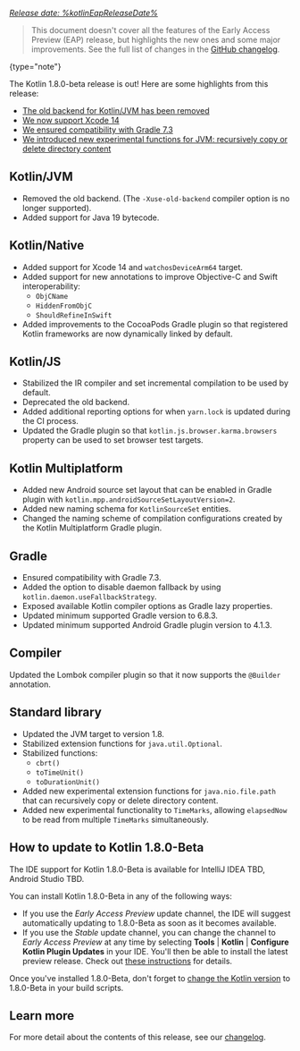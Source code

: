 [//]: # (title: What's new in Kotlin 1.8.0-Beta)

_[Release date: %kotlinEapReleaseDate%](eap.md#build-details)_

> This document doesn't cover all the features of the Early Access Preview (EAP) release, but highlights the new ones and some major improvements.
> See the full list of changes in the [GitHub changelog](https://github.com/JetBrains/kotlin/releases/tag/v1.8.0-Beta).
>
{type="note"}

The Kotlin 1.8.0-beta release is out! Here are some highlights from this release:

* [The old backend for Kotlin/JVM has been removed](#kotlin-jvm)
* [We now support Xcode 14](#kotlin-native)
* [We ensured compatibility with Gradle 7.3](#gradle)
* [We introduced new experimental functions for JVM: recursively copy or delete directory content](#standard-library)

## Kotlin/JVM
* Removed the old backend. (The `-Xuse-old-backend` compiler option is no longer supported).
* Added support for Java 19 bytecode.

## Kotlin/Native
* Added support for Xcode 14 and `watchosDeviceArm64` target.
* Added support for new annotations to improve Objective-C and Swift interoperability:
    * `ObjCName`
    * `HiddenFromObjC`
    * `ShouldRefineInSwift`
* Added improvements to the CocoaPods Gradle plugin so that registered Kotlin frameworks are now dynamically linked by default.

## Kotlin/JS
* Stabilized the IR compiler and set incremental compilation to be used by default.
* Deprecated the old backend.
* Added additional reporting options for when `yarn.lock` is updated during the CI process.
* Updated the Gradle plugin so that `kotlin.js.browser.karma.browsers` property can be used to set browser test targets.

## Kotlin Multiplatform
* Added new Android source set layout that can be enabled in Gradle plugin with `kotlin.mpp.androidSourceSetLayoutVersion=2`.
* Added new naming schema for `KotlinSourceSet` entities.
* Changed the naming scheme of compilation configurations created by the Kotlin Multiplatform Gradle plugin.

## Gradle
* Ensured compatibility with Gradle 7.3.
* Added the option to disable daemon fallback by using `kotlin.daemon.useFallbackStrategy`.
* Exposed available Kotlin compiler options as Gradle lazy properties.
* Updated minimum supported Gradle version to 6.8.3.
* Updated minimum supported Android Gradle plugin version to 4.1.3.

## Compiler
Updated the Lombok compiler plugin so that it now supports the `@Builder` annotation.

## Standard library
* Updated the JVM target to version 1.8.
* Stabilized extension functions for `java.util.Optional`.
* Stabilized functions:
    * `cbrt()`
    * `toTimeUnit()`
    * `toDurationUnit()`
* Added new experimental extension functions for `java.nio.file.path` that can recursively copy or delete directory content.
* Added new experimental functionality to `TimeMarks`, allowing `elapsedNow` to be read from multiple `TimeMarks` simultaneously.

## How to update to Kotlin 1.8.0-Beta

The IDE support for Kotlin 1.8.0-Beta is available for IntelliJ IDEA TBD, Android Studio TBD.

You can install Kotlin 1.8.0-Beta in any of the following ways:

* If you use the _Early Access Preview_ update channel, the IDE will suggest automatically updating to 1.8.0-Beta as soon as it becomes available.
* If you use the _Stable_ update channel, you can change the channel to _Early Access Preview_ at any time by selecting **Tools** | **Kotlin** | **Configure Kotlin Plugin Updates** in your IDE. You'll then be able to install the latest preview release. Check out [these instructions](install-eap-plugin.md) for details.

Once you've installed 1.8.0-Beta, don't forget to [change the Kotlin version](configure-build-for-eap.md) to 1.8.0-Beta in your build scripts.

## Learn more

For more detail about the contents of this release, see our [changelog](https://github.com/JetBrains/kotlin/releases/tag/v1.8.0-Beta).